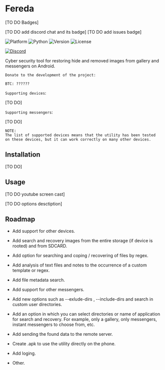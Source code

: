 # Fereda

[TO DO Badges]

[TO DO add discord chat and its badge]
[TO DO add issues badge]

![Platform](https://img.shields.io/badge/Platform-all-GREEN)
![Python](https://img.shields.io/badge/Python-3.7|3.8-BLUE)
![Version](https://img.shields.io/badge/Version-v0.1-YELLOW)
![License](https://img.shields.io/badge/License-GPLv3.0-BRIGHTGREEN)

[![Discord](https://img.shields.io/discord/665846988423692289)](https://discord.gg/zPxXhr)



<!-- ![Discord Banner 1](https://discordapp.com/api/guilds/665846988423692289/widget.png?style=banner1)

![Discord](https://img.shields.io/discord/665846988423692289)

<p align="center">
    <a href="https://discord.gg/HjJCwm5">
        <img src="https://img.shields.io/discord/308323056592486420?logo=discord"
            alt="chat on Discord"></a>
</p> -->

Cyber security tool for restoring hide and removed images from gallery and messengers on Android.

```lang
Donate to the development of the project:

BTC: ??????
```

`Supporting devices`:

[TO DO]

`Supporting messengers`:

[TO DO]

```lang
NOTE:
The list of supported devices means that the utility has been tested on these devices, but it can work correctly on many other devices.
```

## Installation

[TO DO]

## Usage

[TO DO youtube screen cast]

[TO DO options desctiption]

## Roadmap

* Add support for other devices.

* Add search and recovery images from the entire storage
(if device is rooted) and from SDCARD.

* Add option for searching and coping / recovering of files by regex.

* Add analysis of text files and notes to the occurrence of a custom template or regex.

* Add file metadata search.

* Add support for other messengers.

* Add new options such as --exlude-dirs , --include-dirs and search in custom user directories.

* Add an option in which you can select directories or name of application for search and recovery. For example, only a gallery, only messengers, instant messengers to choose from, etc.

* Add sending the found data to the remote server.

* Сreate .apk to use the utility directly on the phone.

* Add loging.

* Other.
